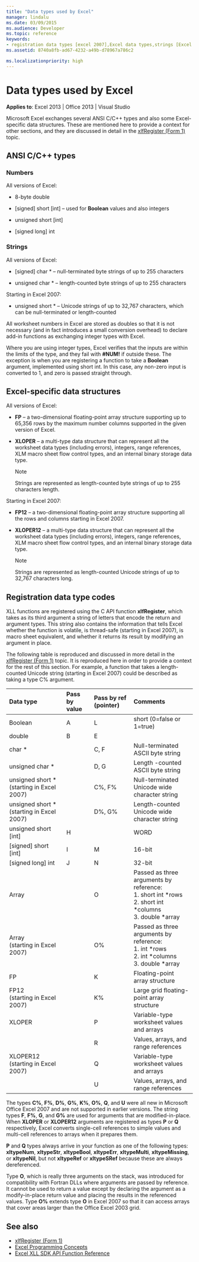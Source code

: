 ```yaml
---
title: "Data types used by Excel"
manager: lindalu
ms.date: 03/09/2015
ms.audience: Developer
ms.topic: reference
keywords:
- registration data types [excel 2007],Excel data types,strings [Excel 2007],numbers [Excel 2007],data structures [Excel 2007],data types [Excel 2007]
ms.assetid: 8740a8fb-ad67-4232-a49b-d78967a786c2

ms.localizationpriority: high
---
```


# Data types used by Excel

**Applies to**: Excel 2013 | Office 2013 | Visual Studio
  
Microsoft Excel exchanges several ANSI C/C++ types and also some Excel-specific data structures. These are mentioned here to provide a context for other sections, and they are discussed in detail in the [xlfRegister (Form 1)](xlfregister-form-1.md) topic.
  
## ANSI C/C++ types

### Numbers

All versions of Excel:
  
- 8-byte double

- [signed] short [int] &ndash; used for **Boolean** values and also integers

- unsigned short [int]

- [signed long] int

### Strings

All versions of Excel:
  
- [signed] char \* &ndash; null-terminated byte strings of up to 255 characters

- unsigned char \* &ndash; length-counted byte strings of up to 255 characters

Starting in Excel 2007:
  
- unsigned short \* &ndash; Unicode strings of up to 32,767 characters, which can be null-terminated or length-counted

All worksheet numbers in Excel are stored as doubles so that it is not necessary (and in fact introduces a small conversion overhead) to declare add-in functions as exchanging integer types with Excel.
  
Where you are using integer types, Excel verifies that the inputs are within the limits of the type, and they fail with **#NUM!** if outside these. The exception is when you are registering a function to take a **Boolean** argument, implemented using short int. In this case, any non-zero input is converted to 1, and zero is passed straight through.
  
## Excel-specific data structures

All versions of Excel:
  
- **FP** &ndash; a two-dimensional floating-point array structure supporting up to 65,356 rows by the maximum number columns supported in the given version of Excel.

- **XLOPER** &ndash; a multi-type data structure that can represent all the worksheet data types (including errors), integers, range references, XLM macro sheet flow control types, and an internal binary storage data type.

   > [!NOTE]
   > Strings are represented as length-counted byte strings of up to 255 characters length.
  
Starting in Excel 2007:
  
- **FP12** &ndash; a two-dimensional floating-point array structure supporting all the rows and columns starting in Excel 2007.

- **XLOPER12** &ndash; a multi-type data structure that can represent all the worksheet data types (including errors), integers, range references, XLM macro sheet flow control types, and an internal binary storage data type.

   > [!NOTE]
   > Strings are represented as length-counted Unicode strings of up to 32,767 characters long.
  
## Registration data type codes

XLL functions are registered using the C API function **xlfRegister**, which takes as its third argument a string of letters that encode the return and argument types. This string also contains the information that tells Excel whether the function is volatile, is thread-safe (starting in Excel 2007), is macro sheet equivalent, and whether it returns its result by modifying an argument in place.
  
The following table is reproduced and discussed in more detail in the [xlfRegister (Form 1)](xlfregister-form-1.md) topic. It is reproduced here in order to provide a context for the rest of this section. For example, a function that takes a length-counted Unicode string (starting in Excel 2007) could be described as taking a type C% argument.
  
|Data type|Pass by value|Pass by ref (pointer)|Comments|
|:-----|:-----|:-----|:-----|
|Boolean  <br/> |A  <br/> |L  <br/> |short (0=false or 1=true)  <br/> |
|double  <br/> |B  <br/> |E  <br/> ||
|char \*  <br/> ||C, F  <br/> |Null-terminated ASCII byte string  <br/> |
|unsigned char \*  <br/> ||D, G  <br/> |Length -counted ASCII byte string  <br/> |
|unsigned short \* (starting in Excel 2007)  <br/> ||C%, F%  <br/> |Null-terminated Unicode wide character string  <br/> |
|unsigned short \* (starting in Excel 2007)  <br/> ||D%, G%  <br/> |Length-counted Unicode wide character string  <br/> |
|unsigned short [int]  <br/> |H  <br/> ||WORD  <br/> |
|[signed] short [int]  <br/> |I  <br/> |M  <br/> |16-bit  <br/> |
|[signed long] int  <br/> |J  <br/> |N  <br/> |32-bit  <br/> |
|Array  <br/> ||O  <br/> | Passed as three arguments by reference:  <br/>1. short int \*rows  <br/>2. short int \*columns  <br/>3. double \*array  <br/> |
|Array  <br/> (starting in Excel 2007)  <br/> ||O%  <br/> | Passed as three arguments by reference:  <br/>1. int \*rows  <br/>2. int \*columns  <br/>3. double \*array  <br/> |
|FP  <br/> ||K  <br/> |Floating-point array structure  <br/> |
|FP12  <br/> (starting in Excel 2007)  <br/> ||K%  <br/> |Large grid floating-point array structure  <br/> |
|XLOPER  <br/> ||P  <br/> |Variable-type worksheet values and arrays  <br/> |
|||R  <br/> |Values, arrays, and range references  <br/> |
|XLOPER12  <br/> (starting in Excel 2007)  <br/> ||Q  <br/> |Variable-type worksheet values and arrays  <br/> |
|||U  <br/> |Values, arrays, and range references  <br/> |

The types **C%**, **F%**, **D%**, **G%**, **K%**, **O%**, **Q**, and **U** were all new in Microsoft Office Excel 2007 and are not supported in earlier versions. The string types **F**, **F%**, **G**, and **G%** are used for arguments that are modified-in-place. When **XLOPER** or **XLOPER12** arguments are registered as types **P** or **Q** respectively, Excel converts single-cell references to simple values and multi-cell references to arrays when it prepares them.
  
**P** and **Q** types always arrive in your function as one of the following types: **xltypeNum**, **xltypeStr**, **xltypeBool**, **xltypeErr**, **xltypeMulti**, **xltypeMissing**, or **xltypeNil**, but not **xltypeRef** or **xltypeSRef** because these are always dereferenced.
  
Type **O**, which is really three arguments on the stack, was introduced for compatibility with Fortran DLLs where arguments are passed by reference. It cannot be used to return a value except by declaring the argument as a modify-in-place return value and placing the results in the referenced values. Type **O%** extends type **O** in Excel 2007 so that it can access arrays that cover areas larger than the Office Excel 2003 grid.
  
## See also

- [xlfRegister (Form 1)](xlfregister-form-1.md)
- [Excel Programming Concepts](excel-programming-concepts.md)
- [Excel XLL SDK API Function Reference](excel-xll-sdk-api-function-reference.md)
